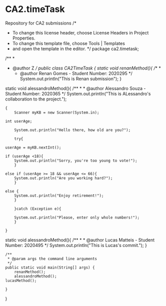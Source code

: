 # CA2.timeTask
Repository for CA2 submissions
/*
 * To change this license header, choose License Headers in Project Properties.
 * To change this template file, choose Tools | Templates
 * and open the template in the editor.
 */
package ca2.timetask;

/**
 *
 * @author Z
 */
public class CA2TimeTask {
static void renanMethod(){
    /**
     *
    * @author Renan Gomes - Student Number: 2020295
    */
    System.out.println("This is Renan submission");
}

static void alessandroMethod(){
    /**
    *
    * @author Alessandro Souza - Student Number: 2020365
    */
    System.out.println("This is ALessandro's collaboration to the project.");

	{
		Scanner myKB = new Scanner(System.in);
    
    int userAge;                                               
    
        System.out.println("Hello there, how old are you?");
        
        try{                                                    
        
    userAge = myKB.nextInt();           
    
    if (userAge <18){                   
        System.out.println("Sorry, you're too young to vote!");
        }
    
    else if (userAge >= 18 && userAge <= 66){                 
        System.out.println("Are you working hard?");
        }
       
    else {                                                      
        System.out.println("Enjoy retirement!");
        }
    
        }catch (Exception e){ 
                    
        System.out.println("Please, enter only whole numbers!"); 
        } 

    }

static void alessandroMethod(){
    /**
    *
    * @author Lucas Matteis - Student Number: 2020495
    */
    System.out.println("This is Lucas's commit.");
    }  
  
    /**
     * @param args the command line arguments
     */
    public static void main(String[] args) {
        renanMethod();
        alessandroMethod();
	lucasMethod();
        
    }
    
}
